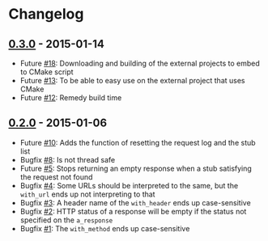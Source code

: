 # Changelog

## [0.3.0](https://github.com/mrk21/cpp-webmock/tree/v0.3.0) - 2015-01-14

* Future [#18](https://github.com/mrk21/cpp-webmock/issues/18): Downloading and building of the external projects to embed to CMake script
* Future [#13](https://github.com/mrk21/cpp-webmock/issues/13): To be able to easy use on the external project that uses CMake
* Future [#12](https://github.com/mrk21/cpp-webmock/issues/12): Remedy build time

## [0.2.0](https://github.com/mrk21/cpp-webmock/tree/v0.2.0) - 2015-01-06

* Future [#10](https://github.com/mrk21/cpp-webmock/issues/10): Adds the function of resetting the request log and the stub list
* Bugfix [#8](https://github.com/mrk21/cpp-webmock/issues/8): Is not thread safe
* Future [#5](https://github.com/mrk21/cpp-webmock/issues/5): Stops returning an empty response when a stub satisfying the request not found
* Bugfix [#4](https://github.com/mrk21/cpp-webmock/issues/4): Some URLs should be interpreted to the same, but the `with_url` ends up not interpreting to that
* Bugfix [#3](https://github.com/mrk21/cpp-webmock/issues/3): A header name of the `with_header` ends up case-sensitive
* Bugfix [#2](https://github.com/mrk21/cpp-webmock/issues/2): HTTP status of a response will be empty if the status not specified on the `a_response`
* Bugfix [#1](https://github.com/mrk21/cpp-webmock/issues/1): The `with_method` ends up case-sensitive
